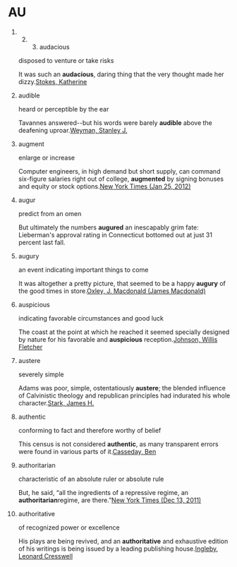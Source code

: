# AU



1. 2. 3. audacious

   disposed to venture or take risks

   It was such an **audacious**, daring thing that the very thought made her dizzy.[Stokes, Katherine](https://corpus.vocabulary.com/go/684152)

4. audible

   heard or perceptible by the ear

   Tavannes answered--but his words were barely **audible** above the deafening uproar.[Weyman, Stanley J.](https://corpus.vocabulary.com/go/896740)

5. augment

   enlarge or increase

   Computer engineers, in high demand but short supply, can command six-figure salaries right out of college, **augmented** by signing bonuses and equity or stock options.[New York Times \(Jan 25, 2012\)](https://corpus.vocabulary.com/go/845029)

6. augur

   predict from an omen

   But ultimately the numbers **augured** an inescapably grim fate: Lieberman's approval rating in Connecticut bottomed out at just 31 percent last fall.

7. augury

   an event indicating important things to come

   It was altogether a pretty picture, that seemed to be a happy **augury** of the good times in store.[Oxley, J. Macdonald \(James Macdonald\)](https://corpus.vocabulary.com/go/27027)

8. auspicious

   indicating favorable circumstances and good luck

   The coast at the point at which he reached it seemed specially designed by nature for his favorable and **auspicious** reception.[Johnson, Willis Fletcher](https://corpus.vocabulary.com/go/27107)

9. austere

   severely simple

   Adams was poor, simple, ostentatiously **austere**; the blended influence of Calvinistic theology and republican principles had indurated his whole character.[Stark, James H.](https://corpus.vocabulary.com/go/907608)

10. authentic

    conforming to fact and therefore worthy of belief

    This census is not considered **authentic**, as many transparent errors were found in various parts of it.[Casseday, Ben](https://corpus.vocabulary.com/go/856730)

11. authoritarian

    characteristic of an absolute ruler or absolute rule

    But, he said, “all the ingredients of a repressive regime, an **authoritarian**regime, are there.”[New York Times \(Dec 13, 2011\)](https://corpus.vocabulary.com/go/796902)

12. authoritative

    of recognized power or excellence

    His plays are being revived, and an **authoritative** and exhaustive edition of his writings is being issued by a leading publishing house.[Ingleby, Leonard Cresswell](https://corpus.vocabulary.com/go/793347)

